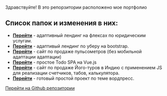 Здравствуйте!
В это репоpзитории расположено мое портфолио

## Список папок и изменения в них:

* **[Перейти](https://pullso.github.io/landing_flex/)** - адаптивный лендинг на флексах по юридическим услугам.
* **[Перейти](https://pullso.github.io/Uber_bootstrap/src/)** - адаптивый лендинг по уберу на bootstrap.
* **[Перейти](https://pullso.github.io/Pulse_flex/dist)** - сайт по продаже пульсометров (без мобильной адаптации адаптации)
* **[Перейти](https://pullso.github.io/vue-todo/)** - простое Todo SPA на Vue.js
* **[Перейти](https://pullso.github.io/yoga_js/)** - сайт по продаже Його-туров в Индию с применением JS для реализации счетчиков, табов, калькулятора.
* **[Перейти](https://pullso.github.io/Wordpress/)** - готовый простой проект по теме вордпресс.


[Перейти на Github репозитории](https://github.com/pullso/pullso.github.io)
